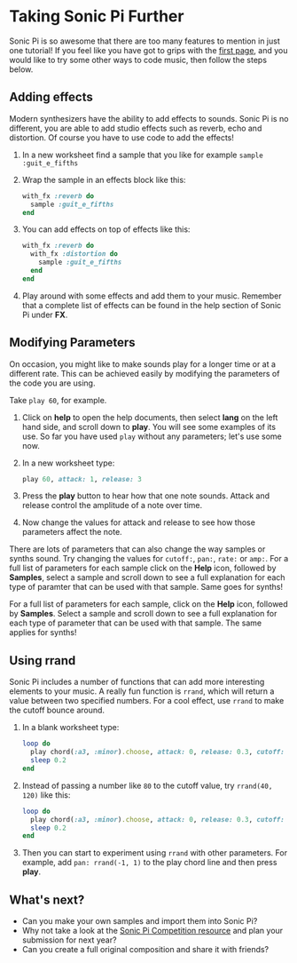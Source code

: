 # Taking Sonic Pi Further

Sonic Pi is so awesome that there are too many features to mention in just one tutorial! If you feel like you have got to grips with the [first page](worksheet.md), and you would like to try some other ways to code music, then follow the steps below.

## Adding effects

Modern synthesizers have the ability to add effects to sounds. Sonic Pi is no different, you are able to add studio effects such as reverb, echo and distortion. Of course you have to use code to add the effects!

1. In a new worksheet find a sample that you like for example `sample :guit_e_fifths`

1. Wrap the sample in an effects block like this:
    
    ```ruby
    with_fx :reverb do
      sample :guit_e_fifths
    end
    ```
    
1. You can add effects on top of effects like this:

    ```ruby
    with_fx :reverb do
      with_fx :distortion do
        sample :guit_e_fifths
      end  
    end
    ```
    
1. Play around with some effects and add them to your music. Remember that a complete list of effects can be found in the help section of Sonic Pi under **FX**.

## Modifying Parameters

On occasion, you might like to make sounds play for a longer time or at a different rate. This can be achieved easily by modifying the parameters of the code you are using.

Take `play 60`, for example.

1. Click on **help** to open the help documents, then select **lang** on the left hand side, and scroll down to **play**. You will see some examples of its use. So far you have used `play` without any parameters; let's use some now.
1. In a new worksheet type:

    ```ruby
    play 60, attack: 1, release: 3
    ```
    
1. Press the **play** button to hear how that one note sounds. Attack and release control the amplitude of a note over time.

1. Now change the values for attack and release to see how those parameters affect the note.

There are lots of parameters that can also change the way samples or synths sound. Try changing the values for `cutoff:`, `pan:`, `rate:` or `amp:`. For a full list of parameters for each sample click on the **Help** icon, followed by **Samples**, select a sample and scroll down to see a full explanation for each type of paramter that can be used with that sample. Same goes for synths!

For a full list of parameters for each sample, click on the **Help** icon, followed by **Samples**. Select a sample and scroll down to see a full explanation for each type of parameter that can be used with that sample. The same applies for synths!

## Using rrand

Sonic Pi includes a number of functions that can add more interesting elements to your music. A really fun function is `rrand`, which will return a value between two specified numbers. For a cool effect, use `rrand` to make the cutoff bounce around.

1. In a blank worksheet type:

    ```ruby
    loop do
      play chord(:a3, :minor).choose, attack: 0, release: 0.3, cutoff: 80
      sleep 0.2
    end
    ```
    
1. Instead of passing  a number like `80` to the cutoff value, try `rrand(40, 120)` like this:

    ```ruby
    loop do
      play chord(:a3, :minor).choose, attack: 0, release: 0.3, cutoff: rrand(40, 120)
      sleep 0.2
    end
    ```
    
1. Then you can start to experiment using `rrand` with other parameters. For example, add `pan: rrand(-1, 1)` to the play chord line and then press **play**.    

## What's next?
- Can you make your own samples and import them into Sonic Pi?
- Why not take a look at the [Sonic Pi Competition resource](http://www.raspberrypi.org/learning/sonic-pi-competition-2014/) and plan your submission for next year?
- Can you create a full original composition and share it with friends?
